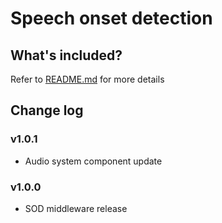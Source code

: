 # Speech onset detection

## What's included?
Refer to [README.md](./README.md) for more details

## Change log

### v1.0.1
* Audio system component update

### v1.0.0
* SOD middleware release

